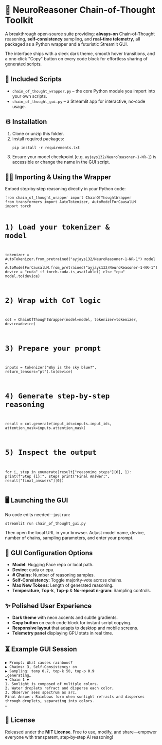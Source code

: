 <!DOCTYPE html>
<html lang="en">
<head>
  <meta charset="UTF-8">
  <meta name="description" content="Chain‑of‑Thought wrapper and GUI for Hugging Face causal LMs with step‑by‑step reasoning and telemetry.">
</head>
<body>

  <h1>🚀 NeuroReasoner Chain‑of‑Thought Toolkit</h1>

  <p>
    A breakthrough open‑source suite providing:
    <strong>always‑on</strong> Chain‑of‑Thought reasoning,
    <strong>self‑consistency</strong> sampling, and
    <strong>real‑time telemetry</strong>,
    all packaged as a Python wrapper and a futuristic Streamlit GUI.
  </p>
  <p>
    The interface ships with a sleek dark theme, smooth hover transitions, and a
    one‑click "Copy" button on every code block for effortless sharing of generated
    scripts.
  </p>

  <h2>📂 Included Scripts</h2>
  <ul>
    <li><code>chain_of_thought_wrapper.py</code> – the core Python module you import into your own scripts.</li>
    <li><code>chain_of_thought_gui.py</code> – a Streamlit app for interactive, no‑code usage.</li>
  </ul>

  <h2>⚙️ Installation</h2>
  <ol>
    <li>Clone or unzip this folder.</li>
    <li>Install required packages:
      <pre><code>pip install -r requirements.txt</code></pre>
    </li>
    <li>Ensure your model checkpoint (e.g. <code>ayjays132/NeuroReasoner‑1‑NR‑1</code>) is accessible
      or change the name in the GUI script.
    </li>
  </ol>

  <h2>👩‍💻 Importing &amp; Using the Wrapper</h2>
  <p>Embed step‑by‑step reasoning directly in your Python code:</p>
  <pre><code>from chain_of_thought_wrapper import ChainOfThoughtWrapper
from transformers import AutoTokenizer, AutoModelForCausalLM
import torch

# 1) Load your tokenizer & model
tokenizer = AutoTokenizer.from_pretrained("ayjays132/NeuroReasoner-1-NR-1")
model     = AutoModelForCausalLM.from_pretrained("ayjays132/NeuroReasoner-1-NR-1")
device    = "cuda" if torch.cuda.is_available() else "cpu"
model.to(device)

# 2) Wrap with CoT logic
cot = ChainOfThoughtWrapper(model=model, tokenizer=tokenizer, device=device)

# 3) Prepare your prompt
inputs = tokenizer("Why is the sky blue?", return_tensors="pt").to(device)

# 4) Generate step‑by‑step reasoning
result = cot.generate(input_ids=inputs.input_ids, attention_mask=inputs.attention_mask)

# 5) Inspect the output
for i, step in enumerate(result["reasoning_steps"][0], 1):
    print(f"Step {i}:", step)
print("Final Answer:", result["final_answers"][0])
</code></pre>

  <h2>🖥️ Launching the GUI</h2>
  <p>No code edits needed—just run:</p>
  <pre><code>streamlit run chain_of_thought_gui.py</code></pre>
  <p>Then open the local URL in your browser. Adjust model name, device, number of chains, sampling parameters, and enter your prompt.</p>

  <h2>🔧 GUI Configuration Options</h2>
  <ul>
    <li><strong>Model</strong>: Hugging Face repo or local path.</li>
    <li><strong>Device</strong>: cuda or cpu.</li>
    <li><strong># Chains</strong>: Number of reasoning samples.</li>
    <li><strong>Self‑Consistency</strong>: Toggle majority‑vote across chains.</li>
    <li><strong>Max New Tokens</strong>: Length of generated reasoning.</li>
    <li><strong>Temperature</strong>, <strong>Top‑k</strong>, <strong>Top‑p</strong> &amp; <strong>No‑repeat n‑gram</strong>: Sampling controls.</li>
  </ul>

  <h2>✨ Polished User Experience</h2>
  <ul>
    <li><strong>Dark theme</strong> with neon accents and subtle gradients.</li>
    <li><strong>Copy button</strong> on each code block for instant script copying.</li>
    <li><strong>Responsive layout</strong> that adapts to desktop and mobile screens.</li>
    <li><strong>Telemetry panel</strong> displaying GPU stats in real time.</li>
  </ul>

  <h2>⏳ Example GUI Session</h2>
  <pre><code>▶ Prompt: What causes rainbows?
▶ Chains: 3, Self‑Consistency: on
▶ Sampling: temp 0.7, top‑k 50, top‑p 0.9
…generating…
▼ Chain 1 ▼
1. Sunlight is composed of multiple colors.
2. Water droplets refract and disperse each color.
3. Observer sees spectrum as arc.
Final Answer: Rainbows form when sunlight refracts and disperses through droplets, separating into colors.
…</code></pre>

  <h2>📜 License</h2>
  <p>Released under the <strong>MIT License</strong>. Free to use, modify, and share—empower everyone with transparent, step‑by‑step AI reasoning!</p>

</body>
</html>
